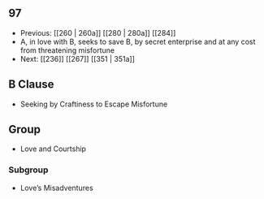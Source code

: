 ## 97
- Previous: [[260 | 260a]] [[280 | 280a]] [[284]] 
- A, in love with B, seeks to save B, by secret enterprise and at any cost from threatening misfortune
- Next: [[236]] [[267]] [[351 | 351a]] 

## B Clause
- Seeking by Craftiness to Escape Misfortune

## Group
- Love and Courtship

### Subgroup
- Love’s Misadventures

